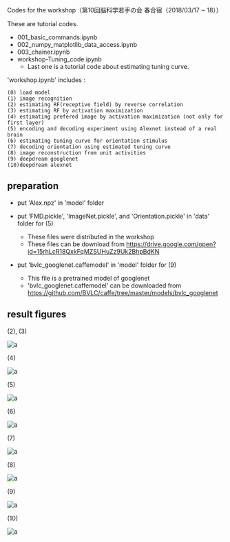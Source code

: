 Codes for the workshop（第10回脳科学若手の会 春合宿（2018/03/17 ~ 18））

These are tutorial codes.
	
*  001_basic_commands.ipynb
*  002_numpy_matplotlib_data_access.ipynb
*  003_chainer.ipynb
*  workshop-Tuning_code.ipynb
   *  Last one is a tutorial code about estimating tuning curve.

'workshop.ipynb' includes :

    (0) load model
    (1) image recognition
    (2) estimating RF(receptive field) by reverse correlation
    (3) estimating RF by activation maximization
    (4) estimating prefered image by activation maximization (not only for first layer)
    (5) encoding and decoding experiment using Alexnet instead of a real brain
    (6) estimating tuning curve for orientation stimulus
    (7) decoding orientation using estimated tuning curve
    (8) image reconstruction from unit activities
    (9) deepdream googlenet
    (10)deepdream alexnet

## preparation

*   put 'Alex.npz' in 'model' folder
*   put 'FMD.pickle', 'ImageNet.pickle', and 'Orientation.pickle' in 'data' folder for (5)

	*   These files were distributed in the workshop
	*   These files can be download from https://drive.google.com/open?id=15rhLcR18QxkFqMZSUHuZz9Uk2BhpBdKN

*   put 'bvlc_googlenet.caffemodel' in 'model' folder for (9)

	*   This file is a pretrained model of googlenet
	*   'bvlc_googlenet.caffemodel' can be downloaded from https://github.com/BVLC/caffe/tree/master/models/bvlc_googlenet


## result figures

(2), (3)

<img src="https://github.com/mrkmakr/workshop/blob/master/fig/RF_rc_am.png" alt="a" title="a">

(4)

<img src="https://github.com/mrkmakr/workshop/blob/master/fig/activation_maximization.png" alt="a" title="a">

(5)

<img src="https://github.com/mrkmakr/workshop/blob/master/fig/enc_dec_acc.png" alt="a" title="a">

(6)

<img src="https://github.com/mrkmakr/workshop/blob/master/fig/tuning_curve_and_weight.png" alt="a" title="a">

(7)

<img src="https://github.com/mrkmakr/workshop/blob/master/fig/orientation_decoding.png" alt="a" title="a">

(8)

<img src="https://github.com/mrkmakr/workshop/blob/master/fig/icnn.png" alt="a" title="a">

(9)

<img src="https://github.com/mrkmakr/workshop/blob/master/fig/dream_google.png" alt="a" title="a">

(10)

<img src="https://github.com/mrkmakr/workshop/blob/master/fig/dream_alex.png" alt="a" title="a">
